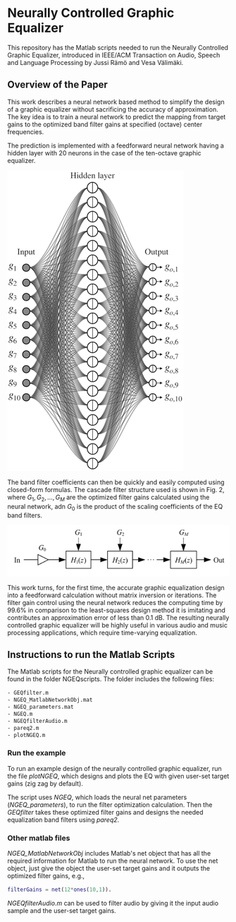 # Neurally Controlled Graphic Equalizer
This repository has the Matlab scripts needed to run the Neurally Controlled Graphic Equalizer, introduced in IEEE/ACM Transaction on Audio, Speech and Language Processing by Jussi Rämö and Vesa Välimäki.

## Overview of the Paper
This work describes a neural network based method to simplify the design of a graphic equalizer without sacrificing the accuracy of approximation. The key idea is to train a neural network to predict the mapping from target gains to the optimized band filter gains at specified (octave) center frequencies. 

The prediction is implemented with a feedforward neural network having a hidden layer with 20 neurons in the case of the ten-octave graphic equalizer.

![Fig. 1. Neural Network](./figs/neuralNet.png) 

The band filter coefficients can then be quickly and easily computed using closed-form formulas. The cascade filter structure used is shown in Fig. 2, where $G_1, G_2, ..., G_M$ are the optimized filter gains calculated using the neural network, adn $G_0$ is the product of the scaling coefficients of the EQ band filters.

![Fig. 2.Cascade graphic EQ structure](./figs/CascadeGEQ.png) 

This work turns, for the first time, the accurate graphic equalization design into a feedforward calculation without matrix inversion or iterations. The filter gain control using the neural network reduces the computing time by 99.6% in comparison to the least-squares design method it is imitating and contributes an approximation error of less than 0.1 dB. The resulting neurally controlled graphic equalizer will be highly useful in various audio and music processing applications, which require time-varying equalization. 

## Instructions to run the Matlab Scripts
The Matlab scripts for the Neurally controlled graphic equalizer can be found in the folder NGEQscripts. The folder includes the following files:

    - GEQfilter.m
    - NGEQ_MatlabNetworkObj.mat
    - NGEQ_parameters.mat
    - NGEQ.m 
    - NGEQfilterAudio.m
    - pareq2.m
    - plotNGEQ.m

### Run the example
To run an example design of the neurally controlled graphic equalizer, run the file *plotNGEQ*, which designs and plots the EQ with given user-set target gains (zig zag by default).

The script uses *NGEQ*, which loads the neural net parameters (*NGEQ_parameters*), to run the filter optimization calculation. Then the *GEQfilter* takes these optimized filter gains and designs the needed equalization band filters using *pareq2*.

### Other matlab files
*NGEQ_MatlabNetworkObj* includes Matlab's net object that has all the required information for Matlab to run the neural network. To use the net object, just give the object the user-set target gains and it outputs the optimized filter gains, e.g., 

```matlab
filterGains = net(12*ones(10,1)).
```

*NGEQfilterAudio.m* can be used to filter audio by giving it the input audio sample and the user-set target gains.